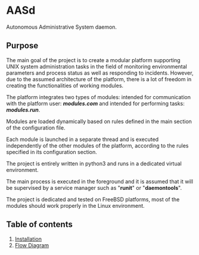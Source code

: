 # AASd

Autonomous Administrative System daemon.

## Purpose

The main goal of the project is to create a modular platform supporting UNIX system administration tasks in the field of monitoring environmental parameters and process status as well as responding to incidents. However, due to the assumed architecture of the platform, there is a lot of freedom in creating the functionalities of working modules.

The platform integrates two types of modules: intended for communication with the platform user: **_modules.com_** and intended for performing tasks: **_modules.run_**.

Modules are loaded dynamically based on rules defined in the main section of the configuration file.

Each module is launched in a separate thread and is executed independently of the other modules of the platform, according to the rules specified in its configuration section.

The project is entirely written in python3 and runs in a dedicated virtual environment.

The main process is executed in the foreground and it is assumed that it will be supervised by a service manager such as "**runit**" or "**daemontools**".

The project is dedicated and tested on FreeBSD platforms, most of the modules should work properly in the Linux environment.

## Table of contents

1. [Installation](https://github.com/Szumak75/AASd/blob/master/docs/Installation.md)
1. [Flow Diagram](https://github.com/Szumak75/AASd/blob/master/docs/Flow.md)
